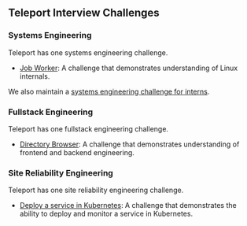 ## Teleport Interview Challenges

### Systems Engineering

Teleport has one systems engineering challenge.

* [Job Worker](systems/challenge-1.md): A challenge that demonstrates understanding of
  Linux internals.

We also maintain a [systems engineering challenge for interns](systems-intern/challenge.md).

### Fullstack Engineering

Teleport has one fullstack engineering challenge.

* [Directory Browser](fullstack/challenge.md): A challenge that demonstrates
  understanding of frontend and backend engineering.

### Site Reliability Engineering

Teleport has one site reliability engineering challenge.

* [Deploy a service in Kubernetes](sre/challenge.md): A challenge that demonstrates the ability
  to deploy and monitor a service in Kubernetes.
